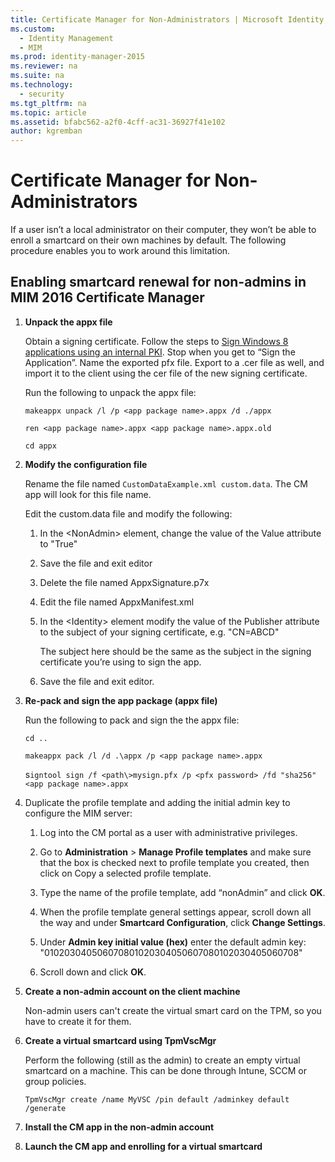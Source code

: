 ```yaml
---
title: Certificate Manager for Non-Administrators | Microsoft Identity Manager
ms.custom:
  - Identity Management
  - MIM
ms.prod: identity-manager-2015
ms.reviewer: na
ms.suite: na
ms.technology:
  - security
ms.tgt_pltfrm: na
ms.topic: article
ms.assetid: bfabc562-a2f0-4cff-ac31-36927f41e102
author: kgremban
---
```

# Certificate Manager for Non-Administrators
If a user isn’t a local administrator on their computer, they won’t be able to enroll a smartcard on their own machines by default. The following procedure enables you to work around this limitation.

## Enabling smartcard renewal for non-admins in MIM 2016 Certificate Manager

1.  **Unpack the appx file**

    Obtain a signing certificate. Follow the steps to [Sign Windows 8 applications using an internal PKI](http://blogs.technet.com/b/deploymentguys/archive/2013/06/14/signing-windows-8-applications-using-an-internal-pki.aspx). Stop when you get to “Sign the Application”. Name the exported pfx file. Export to a .cer file as well, and import it to the client using the cer file of the new signing certificate.

    Run the following to unpack the appx file:

    `makeappx unpack /l /p <app package name>.appx /d ./appx`

    `ren <app package name>.appx <app package name>.appx.old`

    `cd appx`

2.  **Modify the configuration file**

    Rename the file named `CustomDataExample.xml custom.data`. The CM app will look for this file name.

    Edit the custom.data file and modify the following:

    1.  In the &lt;NonAdmin&gt; element, change the value of the Value attribute to "True"

    2.  Save the file and exit editor

    3.  Delete the file named AppxSignature.p7x

    4.  Edit the file named AppxManifest.xml

    5.  In the &lt;Identity&gt; element modify the value of the Publisher attribute to the subject of your signing certificate, e.g. "CN=ABCD"

        The subject here should be the same as the subject in the signing certificate you’re using to sign the app.

    6.  Save the file and exit editor.

3.  **Re-pack and sign the app package (appx file)**

    Run the following to pack and sign the the appx file:

    `cd ..`

    `makeappx pack /l /d .\appx /p <app package name>.appx`

    s`igntool sign /f <path\>mysign.pfx /p <pfx password> /fd "sha256" <app package name>.appx`

4.  Duplicate the profile template and adding the initial admin key to configure the MIM server:

    1.  Log into the CM portal as a user with administrative privileges.

    2.  Go to **Administration** &gt; **Manage Profile templates** and make sure that the box is checked next to profile template you created, then click on Copy a selected profile template.

    3.  Type the name of the profile template, add “nonAdmin” and click **OK**.

    4.  When the profile template general settings appear, scroll down all the way and under **Smartcard Configuration**, click **Change Settings**.

    5.  Under **Admin key initial value (hex)** enter the default admin key: "010203040506070801020304050607080102030405060708"

    6.  Scroll down and click **OK**.

5.  **Create a non-admin account on the client machine**

    Non-admin users can't create the virtual smart card on the TPM, so you have to create it for them.

6.  **Create a virtual smartcard using TpmVscMgr**

    Perform the following (still as the admin) to create an empty virtual smartcard on a machine. This can be done through Intune, SCCM or group policies.

    `TpmVscMgr create /name MyVSC /pin default /adminkey default /generate`

7.  **Install the CM app in the non-admin account**

8.  **Launch the CM app and enrolling for a virtual smartcard**
